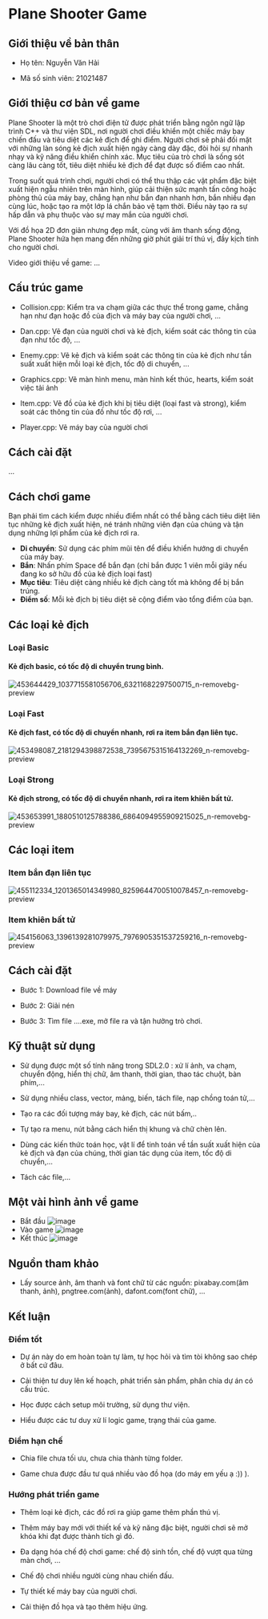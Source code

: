 # Plane Shooter Game

## Giới thiệu về bản thân
- Họ tên: Nguyễn Văn Hải
* Mã số sinh viên: 21021487

## Giới thiệu cơ bản về game

Plane Shooter là một trò chơi điện tử được phát triển bằng ngôn ngữ lập trình C++ và thư viện SDL, nơi người chơi điều khiển một chiếc máy bay chiến đấu và tiêu diệt các kẻ địch để ghi điểm. Người chơi sẽ phải đối mặt với những làn sóng kẻ địch xuất hiện ngày càng dày đặc, đòi hỏi sự nhanh nhạy và kỹ năng điều khiển chính xác. Mục tiêu của trò chơi là sống sót càng lâu càng tốt, tiêu diệt nhiều kẻ địch để đạt được số điểm cao nhất.

Trong suốt quá trình chơi, người chơi có thể thu thập các vật phẩm đặc biệt xuất hiện ngẫu nhiên trên màn hình, giúp cải thiện sức mạnh tấn công hoặc phòng thủ của máy bay, chẳng hạn như bắn đạn nhanh hơn, bắn nhiều đạn cùng lúc, hoặc tạo ra một lớp lá chắn bảo vệ tạm thời. Điều này tạo ra sự hấp dẫn và phụ thuộc vào sự may mắn của người chơi.

Với đồ họa 2D đơn giản nhưng đẹp mắt, cùng với âm thanh sống động, Plane Shooter hứa hẹn mang đến những giờ phút giải trí thú vị, đầy kịch tính cho người chơi.

Video giới thiệu về game: ...

## Cấu trúc game
- Collision.cpp: Kiểm tra va chạm giữa các thực thể trong game, chẳng hạn như đạn hoặc đồ của địch và máy bay của người chơi, ...
* Dan.cpp: Vẽ đạn của người chơi và kẻ địch, kiểm soát các thông tin của đạn như tốc độ, ...
+ Enemy.cpp: Vẽ kẻ địch và kiểm soát các thông tin của kẻ địch như tần suất xuất hiện mỗi loại kẻ địch, tốc độ di chuyển, ...


- Graphics.cpp: Vẽ màn hình menu, màn hình kết thúc, hearts, kiểm soát việc tải ảnh
* Item.cpp: Vẽ đồ của kẻ địch khi bị tiêu diệt (loại fast và strong), kiểm soát các thông tin của đồ như tốc độ rơi, ...

+ Player.cpp: Vẽ máy bay của người chơi

## Cách cài đặt
...
## Cách chơi game
Bạn phải tìm cách kiểm được nhiều điểm nhất có thể bằng cách tiêu diệt liên tục những kẻ địch xuất hiện, né tránh những viên đạn của chúng và tận dụng những lợi phẩm của kẻ địch rơi ra.

- **Di chuyển**: Sử dụng các phím mũi tên để điều khiển hướng di chuyển của máy bay.
- **Bắn**: Nhấn phím Space để bắn đạn (chỉ bắn được 1 viên mỗi giây nếu đang ko sở hữu đồ của kẻ địch loại fast)
- **Mục tiêu**: Tiêu diệt càng nhiều kẻ địch càng tốt mà không để bị bắn trúng.
- **Điểm số**: Mỗi kẻ địch bị tiêu diệt sẽ cộng điểm vào tổng điểm của bạn.

## Các loại kẻ địch

### Loại Basic
  #### Kẻ địch basic, có tốc độ di chuyển trung bình.
  ![453644429_1037715581056706_63211682297500715_n-removebg-preview](https://github.com/user-attachments/assets/8bf5b196-e07a-4666-9020-82f33a365bd3)
### Loại Fast
  #### Kẻ địch fast, có tốc độ di chuyển nhanh, rơi ra item bắn đạn liên tục.
  ![453498087_2181294398872538_7395675315164132269_n-removebg-preview](https://github.com/user-attachments/assets/362eb72a-6ee1-4bb0-a8d1-e5a62147485e)
### Loại Strong
  #### Kẻ địch strong, có tốc độ di chuyển nhanh, rơi ra item khiên bất tử.
  ![453653991_1880510125788386_6864094955909215025_n-removebg-preview](https://github.com/user-attachments/assets/b6f4ac28-bc3a-43ff-a6f6-06c4ebd947b0)

## Các loại item


### Item bắn đạn liên tục
![455112334_1201365014349980_8259644700510078457_n-removebg-preview](https://github.com/user-attachments/assets/af3e5f4b-d318-4d7d-a34b-34753fa8a486)

### Item khiên bất tử
![454156063_1396139281079975_7976905351537259216_n-removebg-preview](https://github.com/user-attachments/assets/d91777ea-a9ab-498e-a321-daee84b5c193)

## Cách cài đặt

- Bước 1: Download file về máy
* Bước 2: Giải nén
+ Bước 3: Tìm file ....exe, mở file ra và tận hưởng trò chơi.

## Kỹ thuật sử dụng

- Sử dụng được một số tính năng trong SDL2.0 : xử lí ảnh, va chạm, chuyển động, hiển thị chữ, âm thanh, thời gian, thao tác chuột, bàn phím,...
* Sử dụng nhiều class, vector, mảng, biến, tách file, nạp chồng toán tử,...
+ Tạo ra các đối tượng máy bay, kẻ địch, các nút bấm,..
- Tự tạo ra menu, nút bằng cách hiển thị khung và chữ chèn lên.
* Dùng các kiến thức toán học, vật lí để tinh toán về tần suất xuất hiện của kẻ địch và đạn của chúng, thời gian tác dụng của item, tốc độ di chuyển,...
+ Tách các file,...

## Một vài hình ảnh về game
- Bắt đầu
![image](https://github.com/user-attachments/assets/2bb9d3b8-a9de-489b-b500-2faec463fadd)
- Vào game
  ![image](https://github.com/user-attachments/assets/22677d51-2937-402b-b06b-991ff1cacdbd)
- Kết thúc
![image](https://github.com/user-attachments/assets/63548a77-75f0-4a89-b89d-d6b3cb712de8)

## Nguồn tham khảo
- Lấy source ảnh, âm thanh và font chữ từ các nguồn: pixabay.com(âm thanh, ảnh), pngtree.com(ảnh), dafont.com(font chữ), ...

## Kết luận
### Điểm tốt
- Dự án này do em hoàn toàn tự làm, tự học hỏi và tìm tòi không sao chép ở bất cứ đâu.
* Cải thiện tư duy lên kế hoạch, phát triển sản phẩm, phân chia dự án có cấu trúc.
+ Học được cách setup môi trường, sử dụng thư viện.
- Hiểu được các tư duy xử lí logic game, trạng thái của game.
### Điểm hạn chế
- Chia file chưa tối ưu, chưa chia thành từng folder.
* Game chưa được đầu tư quá nhiều vào đồ họa (do máy em yếu ạ :)) ).
### Hướng phát triển game
- Thêm loại kẻ địch, các đồ rơi ra giúp game thêm phần thú vị.
* Thêm máy bay mới với thiết kế và kỹ năng đặc biệt, người chơi sẽ mở khóa khi đạt được thành tích gì đó.
+ Đa dạng hóa chế độ chơi game: chế độ sinh tồn, chế độ vượt qua từng màn chơi, ...
- Chế độ chơi nhiều người cùng nhau chiến đấu.
* Tự thiết kế máy bay của người chơi.
+ Cải thiện đồ họa và tạo thêm hiệu ứng.
